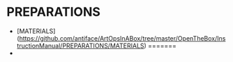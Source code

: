 PREPARATIONS
============

* [MATERIALS] (https://github.com/antiface/ArtOpsInABox/tree/master/OpenTheBox/InstructionManual/PREPARATIONS/MATERIALS)
=======
* 

